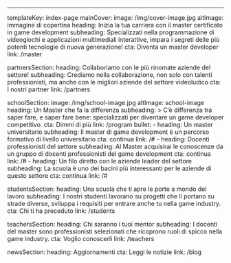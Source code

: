 ---
templateKey: index-page
mainCover:
  image: /img/cover-image.jpg
  altImage: immagine di copertina
  heading: Inizia la tua carriera con il master certificato in game development
  subheading: Specializzati nella programmazione di videogiochi e applicazioni multimediali interattive, impara i segreti delle più potenti tecnologie di nuova generazione!
  cta: Diventa un master developer
  link: /master

partnersSection:
  heading: Collaboriamo con le più rinomate aziende del settore!
  subheading: Crediamo nella collaborazione, non solo con talenti professionisti, ma anche con le migliori aziende del settore videoludico
  cta: I nostri partner
  link: /partners

schoolSection:
  image: /img/school-image.jpg
  altImage: school-image
  heading: Un Master che fa la differenza
  subheading: >
    C’è differenza tra saper fare, e saper fare bene: specializzati per diventare un game developer competitivo.
  cta: Dimmi di più
  link: /program
  bullet:
    - heading: Un master universitario
      subheading: Il master di game development è un percorso formativo di livello universitario
      cta: continua
      link: /#
    - heading: Docenti professionisti del settore
      subheading: Al Master acquisirai le conoscenze da un gruppo di docenti professionisti del game development
      cta: continua
      link: /#
    - heading: Un filo diretto con le aziende leader del settore
      subheading: La scuola è uno dei bacini più interessanti per le aziende di questo settore
      cta: continua
      link: /#

studentsSection:
  heading: Una scuola che ti apre le porte a mondo del lavoro
  subheading: I nostri studenti lavorano su progetti che li portano su strade diverse, sviluppa i requisiti per entrare anche tu nella game industry.
  cta: Chi ti ha preceduto
  link: /students

teachersSection:
  heading: Chi saranno i tuoi mentor
  subheading: I docenti del master sono professionisti selezionati che ricoprono ruoli di spicco nella game industry.
  cta: Voglio conoscerli
  link: /teachers

newsSection:
  heading: Aggiornamenti
  cta: Leggi le notizie
  link: /blog
